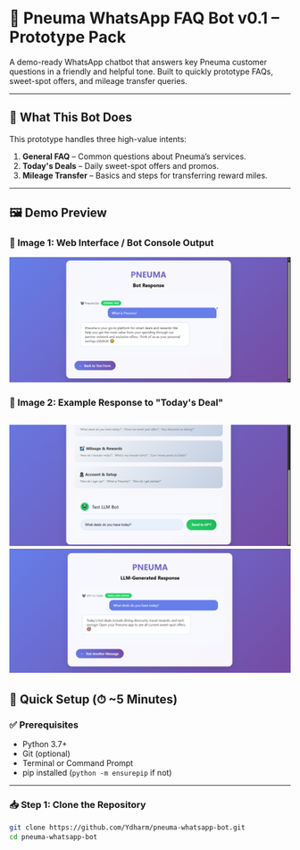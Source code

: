 # 🤖 Pneuma WhatsApp FAQ Bot v0.1 – Prototype Pack

A demo-ready WhatsApp chatbot that answers key Pneuma customer questions in a friendly and helpful tone. Built to quickly prototype FAQs, sweet-spot offers, and mileage transfer queries.

---

## 🎯 What This Bot Does

This prototype handles three high-value intents:

1. **General FAQ** – Common questions about Pneuma’s services.  
2. **Today's Deals** – Daily sweet-spot offers and promos.  
3. **Mileage Transfer** – Basics and steps for transferring reward miles.

---

## 🖼️ Demo Preview

### 🔹 Image 1: Web Interface / Bot Console Output  
![Bot Console Output](demo_image_1.png)

### 🔹 Image 2: Example Response to "Today's Deal"  
![Bot Today's Deal](demo_image_2.png)
![Bot Today's Deal](demo_image_3.png)
---

## 🚀 Quick Setup (⏱ ~5 Minutes)

### ✅ Prerequisites

- Python 3.7+  
- Git (optional)  
- Terminal or Command Prompt  
- pip installed (`python -m ensurepip` if not)

---

### 📥 Step 1: Clone the Repository

```bash
git clone https://github.com/Ydharm/pneuma-whatsapp-bot.git
cd pneuma-whatsapp-bot

